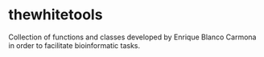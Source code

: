 # thewhitetools

Collection of functions and classes developed by Enrique Blanco Carmona
in order to facilitate bioinformatic tasks.
